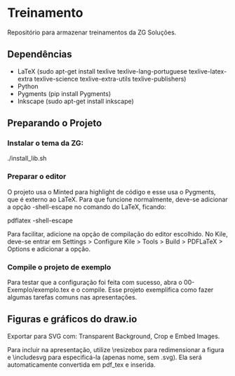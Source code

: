 # Treinamento

Repositório para armazenar treinamentos da ZG Soluções.

## Dependências

- LaTeX (sudo apt-get install texlive texlive-lang-portuguese texlive-latex-extra texlive-science texlive-extra-utils texlive-publishers)
- Python
- Pygments (pip install Pygments)
- Inkscape (sudo apt-get install inkscape)

## Preparando o Projeto

### Instalar o tema da ZG:

./install_lib.sh

### Preparar o editor

O projeto usa o Minted para highlight de código e esse usa o Pygments, que é externo ao LaTeX. Para que funcione normalmente, deve-se adicionar a opção -shell-escape no comando do LaTeX, ficando:

pdflatex -shell-escape

Para facilitar, adicione na opção de compilação do editor escolhido. No Kile, deve-se entrar em Settings > Configure Kile > Tools > Build > PDFLaTeX > Options e adicionar a opção.

### Compile o projeto de exemplo

Para testar que a configuração foi feita com sucesso, abra o 00-Exemplo/exemplo.tex e o compile. Esse projeto exemplifica como fazer algumas tarefas comuns nas apresentações.

## Figuras e gráficos do draw.io

Exportar para SVG com: Transparent Background, Crop e Embed Images.

Para incluir na apresentação, utilize \resizebox para redimensionar a figura e \includesvg para especificá-la (apenas nome, sem .svg). Ela será automaticamente convertida em pdf_tex e inserida.
